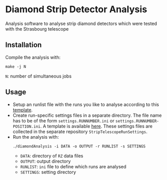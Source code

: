 # Diamond Strip Detector Analysis

Analysis software to analyse strip diamond detectors which were tested with the Strasbourg telescope


## Installation
Compile the analysis with:
```
make -j N
```
`N`: number of simultaneous jobs


## Usage
- Setup an runlist file with the runs you like to analyse according to this [template](defaultFiles/RunList.ini).
- Create run-specific settings files in a separate directory.
  The file name has to be of the form `settings.RUNNUMBER.ini` or `settings.RUNNUMBER-POSITION.ini`.
  A template is available [here](defaultFiles/settings.ini).
  These settings files are collected in the separate repository `StripTelescopeRunSettings`.
- Run the analysis with:
  ```
  ./diamondAnalysis -i DATA -o OUTPUT -r RUNLIST -s SETTINGS
  ```
  - `DATA`: directory of `RZ` data files
  - `OUTPUT`: output directory
  - `RUNLIST`: `ini` file to define which runs are analysed
  - `SETTINGS`: setting directory
